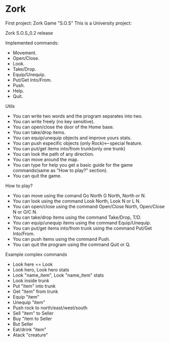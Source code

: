 # Zork
First project: Zork Game "S.O.S"
This is a University project:

Zork S.O.S_0.2 release

Implemented commands:

 - Movement.
 - Open/Close.
 - Look.
 - Take/Drop.
 - Equip/Unequip.
 - Put/Get <ITEM> Into/From.
 - Push.
 - Help.
 - Quit.

Utils
 
 - You can write two words and the program separates into two.
 - You can write freely (no key sensitive).
 - You can open/close the door of the Home base.
 - You can take/drop items.
 - You can equip/unequip objects and improve yours stats.
 - You can push especific objects (only Rock)<--special feature.
 - You can put/get items into/from trunk(only one trunk)
 - You can look the path of any direction.
 - You can move around the map.
 - You can type for help you get a basic guide for the game commands(same as "How to play?" section).
 - You can quit the game.

How to play?

 - You can move using the comand Go North G North, North or N.
 - You can look using the command Look North, Look N or L N.
 - You can open/close using the command Open/Close North, Open/Close N or O/C N.
 - You can take/drop items using the command Take/Drop, T/D.
 - You can equip/unequip items using the command Equip/Unequip.
 - You can put/get items into/from trunk using the command Put/Get Into/From.
 - You can push items using the command Push.
 - You can quit the program using the command Quit or Q.

Example complex commands

 - Look here == Look
 - Look hero, Look hero stats
 - Look "name_item", Look "name_item" stats
 - Look inside trunk
 - Put "item" into trunk
 - Get "item" from trunk
 - Equip "item"
 - Unequip "item"
 - Push rock to north/east/west/south
 - Sell "item" to Seller
 - Buy "item to Seller
 - But Seller
 - Eat/drink "item"
 - Atack "creature"
 


